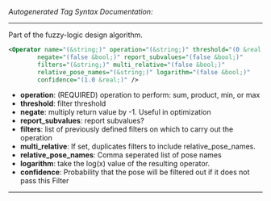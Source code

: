 <!-- THIS IS AN AUTOGENERATED FILE: Don't edit it directly, instead change the schema definition in the code itself. -->

_Autogenerated Tag Syntax Documentation:_

---
Part of the fuzzy-logic design algorithm.

```xml
<Operator name="(&string;)" operation="(&string;)" threshold="(0 &real;)"
        negate="(false &bool;)" report_subvalues="(false &bool;)"
        filters="(&string;)" multi_relative="(false &bool;)"
        relative_pose_names="(&string;)" logarithm="(false &bool;)"
        confidence="(1.0 &real;)" />
```

-   **operation**: (REQUIRED) operation to perform: sum, product, min, or max
-   **threshold**: filter threshold
-   **negate**: multiply return value by -1. Useful in optimization
-   **report_subvalues**: report subvalues?
-   **filters**: list of previously defined filters on which to carry out the operation
-   **multi_relative**: If set, duplicates filters to include relative_pose_names.
-   **relative_pose_names**: Comma seperated list of pose names
-   **logarithm**: take the log(x) value of the resulting operator.
-   **confidence**: Probability that the pose will be filtered out if it does not pass this Filter

---
